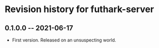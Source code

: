 # Revision history for futhark-server

## 0.1.0.0 -- 2021-06-17

* First version. Released on an unsuspecting world.
